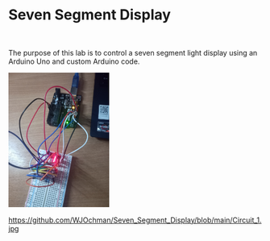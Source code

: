 <h1>Seven Segment Display</h1>
<br>
<p>
  The purpose of this lab is to control a seven segment light display using an Arduino Uno and custom Arduino code.
</p>

<img src="https://github.com/WJOchman/Seven_Segment_Display/blob/main/Circuit_1.jpg" width="200" />

https://github.com/WJOchman/Seven_Segment_Display/blob/main/Circuit_1.jpg
